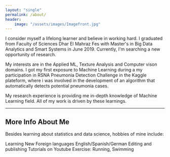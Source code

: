 ```yaml
---
layout: "single"
permalink: /about/
header:
    image: "/assets/images/Imagefront.jpg"
---
```


I consider myself a lifelong learner and believe in working hard. I graduated from Faculty of Sciences Dhar El Mahraz Fes with Master's in Big Data Analytics and Smart Systems in June 2019.
Currently, I'm searching a new opportunity of research.

My interests are in the Applied ML, Texture Analysis and Computer vison domains. I got my first exposure to Machine Learning during a my participation in RSNA Pneumonia Detection Challenge in the Kaggle plateform, where i was involved in the development of an algorithm that automatically detects potential pneumonia cases.

<!-- At FSDM, I worked on several research projects under the guidance of *Prof. Ahmed Drissi El Maliyani*. Recently one of our research papers is under review at WINCOM2019 conference in which we proposed a two-stream neural network architecture for texture descrimination. -->

My research experience is providing me in-depth knowledge of Machine Learning field. All of my work is driven by these learnings.

-------

## More Info About Me

Besides learning about statistics and data science, hobbies of mine include:

Learning New Foreign languages English/Spanish/German
Editing and publishing Tutorials on Youtube
Exercise: Running, Swimming
